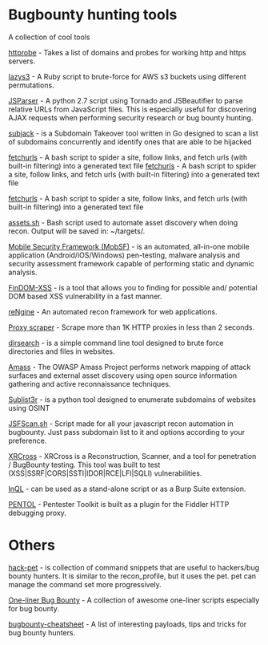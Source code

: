 # Bugbounty hunting tools
A collection of cool tools

[httprobe](https://github.com/tomnomnom/httprobe) - Takes a list of domains and probes for working http and https servers.

[lazys3](https://github.com/nahamsec/lazys3) - A Ruby script to brute-force for AWS s3 buckets using different permutations.

[JSParser](https://github.com/nahamsec/JSParser) - A python 2.7 script using Tornado and JSBeautifier to parse relative URLs from JavaScript files. This is especially useful for discovering AJAX requests when performing security research or bug bounty hunting.

[subjack](https://github.com/haccer/subjack) -  is a Subdomain Takeover tool written in Go designed to scan a list of subdomains concurrently and identify ones that are able to be hijacked

[fetchurls](https://github.com/adamdehaven/fetchurls) - A bash script to spider a site, follow links, and fetch urls (with built-in filtering) into a generated text file
[fetchurls](https://github.com/adamdehaven/fetchurls) - A bash script to spider a site, follow links, and fetch urls (with built-in filtering) into a generated text file

[fetchurls](https://github.com/adamdehaven/fetchurls) - A bash script to spider a site, follow links, and fetch urls (with built-in filtering) into a generated text file

[assets.sh](https://github.com/mr-n30/assets) - Bash script used to automate asset discovery when doing recon. Output will be saved in: ~/targets/<domain>.
  
[Mobile Security Framework (MobSF)](https://github.com/MobSF/Mobile-Security-Framework-MobSF) - is an automated, all-in-one mobile application (Android/iOS/Windows) pen-testing, malware analysis and security assessment framework capable of performing static and dynamic analysis.

[FinDOM-XSS](https://github.com/dwisiswant0/findom-xss) - is a tool that allows you to finding for possible and/ potential DOM based XSS vulnerability in a fast manner.

[reNgine](https://github.com/yogeshojha/rengine) - An automated recon framework for web applications.

[Proxy scraper](https://github.com/iw4p/rotating-proxy-scraper) - Scrape more than 1K HTTP proxies in less than 2 seconds.

[dirsearch](https://github.com/maurosoria/dirsearch) - is a simple command line tool designed to brute force directories and files in websites.

[Amass](https://github.com/OWASP/Amass) - The OWASP Amass Project performs network mapping of attack surfaces and external asset discovery using open source information gathering and active reconnaissance techniques.

[Sublist3r](https://github.com/aboul3la/Sublist3r) - is a python tool designed to enumerate subdomains of websites using OSINT

[JSFScan.sh](https://github.com/KathanP19/JSFScan.sh) - Script made for all your javascript recon automation in bugbounty. Just pass subdomain list to it and options according to your preference.

[XRCross](https://github.com/pikpikcu/XRCross) - XRCross is a Reconstruction, Scanner, and a tool for penetration / BugBounty testing. 
This tool was built to test (XSS|SSRF|CORS|SSTI|IDOR|RCE|LFI|SQLI) vulnerabilities.

[InQL](https://github.com/doyensec/inql) - can be used as a stand-alone script or as a Burp Suite extension.

[PENTOL](https://github.com/radenvodka/PENTOL) - Pentester Toolkit is built as a plugin for the Fiddler HTTP debugging proxy.


# Others

[hack-pet](https://github.com/hahwul/hack-pet) - is collection of command snippets that are useful to hackers/bug bounty hunters. It is similar to the recon_profile, but it uses the pet. pet can manage the command set more progressively.

[One-liner Bug Bounty](https://github.com/dwisiswant0/awesome-oneliner-bugbounty) - A collection of awesome one-liner scripts especially for bug bounty.

[bugbounty-cheatsheet](https://github.com/EdOverflow/bugbounty-cheatsheet) - A list of interesting payloads, tips and tricks for bug bounty hunters.
